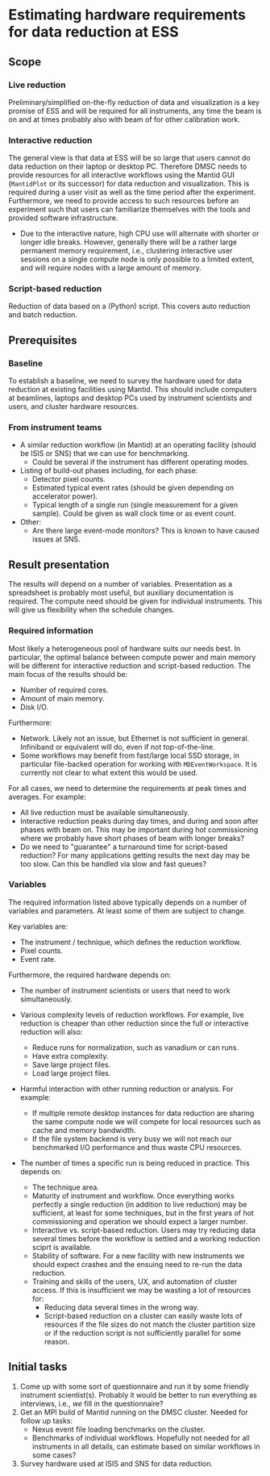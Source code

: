 # Estimating hardware requirements for data reduction at ESS

## Scope

### Live reduction

Preliminary/simplified on-the-fly reduction of data and visualization is a key promise of ESS and will be required for all instruments, any time the beam is on and at times probably also with beam of for other calibration work.

### Interactive reduction

The general view is that data at ESS will be so large that users cannot do data reduction on their laptop or desktop PC.
Therefore DMSC needs to provide resources for all interactive workflows using the Mantid GUI (`MantidPlot` or its successor) for data reduction and visualization.
This is required during a user visit as well as the time period after the experiment.
Furthermore, we need to provide access to such resources before an experiment such that users can familiarize themselves with the tools and provided software infrastructure.

- Due to the interactive nature, high CPU use will alternate with shorter or longer idle breaks.
  However, generally there will be a rather large permanent memory requirement, i.e., clustering interactive user sessions on a single compute node is only possible to a limited extent, and will require nodes with a large amount of memory.

### Script-based reduction

Reduction of data based on a (Python) script.
This covers auto reduction and batch reduction.

## Prerequisites

### Baseline

To establish a baseline, we need to survey the hardware used for data reduction at existing facilities using Mantid.
This should include computers at beamlines, laptops and desktop PCs used by instrument scientists and users, and cluster hardware resources.

### From instrument teams

- A similar reduction workflow (in Mantid) at an operating facility (should be ISIS or SNS) that we can use for benchmarking.
  - Could be several if the instrument has different operating modes.
- Listing of build-out phases including, for each phase:
  - Detector pixel counts.
  - Estimated typical event rates (should be given depending on accelerator power).
  - Typical length of a single run (single measurement for a given sample).
    Could be given as wall clock time or as event count.
- Other:
  - Are there large event-mode monitors?
    This is known to have caused issues at SNS.

## Result presentation

The results will depend on a number of variables.
Presentation as a spreadsheet is probably most useful, but auxiliary documentation is required.
The compute need should be given for individual instruments.
This will give us flexibility when the schedule changes.

### Required information

Most likely a heterogeneous pool of hardware suits our needs best.
In particular, the optimal balance between compute power and main memory will be different for interactive reduction and script-based reduction.
The main focus of the results should be:

- Number of required cores.
- Amount of main memory.
- Disk I/O.

Furthermore:

- Network.
  Likely not an issue, but  Ethernet is not sufficient in general.
  Infiniband or equivalent will do, even if not top-of-the-line.
- Some workflows may benefit from fast/large local SSD storage, in particular file-backed operation for working with `MDEventWorkspace`.
  It is currently not clear to what extent this would be used.

For all cases, we need to determine the requirements at peak times and averages.
For example:

- All live reduction must be available simultaneously.
- Interactive reduction peaks during day times, and during and soon after phases with beam on.
  This may be important during hot commissioning where we probably have short phases of beam with longer breaks?
- Do we need to "guarantee" a turnaround time for script-based reduction?
  For many applications getting results the next day may be too slow.
  Can this be handled via slow and fast queues?

### Variables

The required information listed above typically depends on a number of variables and parameters.
At least some of them are subject to change.

Key variables are:

- The instrument / technique, which defines the reduction workflow.
- Pixel counts.
- Event rate.

Furthermore, the required hardware depends on:

- The number of instrument scientists or users that need to work simultaneously.
- Various complexity levels of reduction workflows.
  For example, live reduction is cheaper than other reduction since the full or interactive reduction will also:

  - Reduce runs for normalization, such as vanadium or can runs.
  - Have extra complexity.
  - Save large project files.
  - Load large project files.
- Harmful interaction with other running reduction or analysis.
  For example:

  - If multiple remote desktop instances for data reduction are sharing the same compute node we will compete for local resources such as cache and memory bandwidth.
  - If the file system backend is very busy we will not reach our benchmarked I/O performance and thus waste CPU resources.

- The number of times a specific run is being reduced in practice.
  This depends on:
  - The technique area.
  - Maturity of instrument and workflow.
    Once everything works perfectly a single reduction (in addition to live reduction) may be sufficient, at least for some techniques, but in the first years of hot commissioning and operation we should expect a larger number.
  - Interactive vs. script-based reduction.
    Users may try reducing data several times before the workflow is settled and a working reduction sciprt is available.
  - Stability of software.
    For a new facility with new instruments we should expect crashes and the ensuing need to re-run the data reduction.
  - Training and skills of the users, UX, and automation of cluster access.
    If this is insufficient we may be wasting a lot of resources for:
    - Reducing data several times in the wrong way.
    - Script-based reduction on a cluster can easily waste lots of resources if the file sizes do not match the cluster partition size or if the reduction script is not sufficiently parallel for some reason.

## Initial tasks

1. Come up with some sort of questionnaire and run it by some friendly instrument scientist(s).
   Probably it would be better to run everything as interviews, i.e., *we* fill in the questionnaire?
2. Get an MPI build of Mantid running on the DMSC cluster.
   Needed for follow up tasks:
   - Nexus event file loading benchmarks on the cluster.
   - Benchmarks of individual workflows.
     Hopefully not needed for all instruments in all details, can estimate based on similar workflows in some cases?
3. Survey hardware used at ISIS and SNS for data reduction.
